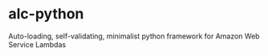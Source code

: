 # alc-python
Auto-loading, self-validating, minimalist python framework for Amazon Web Service Lambdas
